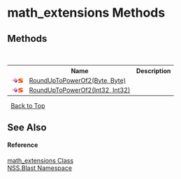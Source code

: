 # math_extensions Methods
 


## Methods
&nbsp;<table><tr><th></th><th>Name</th><th>Description</th></tr><tr><td>![Public method](media/pubmethod.gif "Public method")![Static member](media/static.gif "Static member")</td><td><a href="c2835dc2-e74b-c0ba-2b90-b90309935ca7.md">RoundUpToPowerOf2(Byte, Byte)</a></td><td /></tr><tr><td>![Public method](media/pubmethod.gif "Public method")![Static member](media/static.gif "Static member")</td><td><a href="3e0eabcb-75b0-2750-321c-583c06402dab.md">RoundUpToPowerOf2(Int32, Int32)</a></td><td /></tr></table>&nbsp;
<a href="#math_extensions-methods">Back to Top</a>

## See Also


#### Reference
<a href="e2d9c458-0034-a386-53e6-5452dcd03149.md">math_extensions Class</a><br /><a href="88b55311-4a89-0894-e27a-e157e443c7f7.md">NSS.Blast Namespace</a><br />